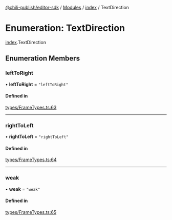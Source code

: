 [@chili-publish/editor-sdk](../README.md) / [Modules](../modules.md) / [index](../modules/index.md) / TextDirection

# Enumeration: TextDirection

[index](../modules/index.md).TextDirection

## Enumeration Members

### leftToRight

• **leftToRight** = ``"leftToRight"``

#### Defined in

[types/FrameTypes.ts:63](https://github.com/chili-publish/editor-sdk/blob/c6e096c/types/FrameTypes.ts#L63)

___

### rightToLeft

• **rightToLeft** = ``"rightToLeft"``

#### Defined in

[types/FrameTypes.ts:64](https://github.com/chili-publish/editor-sdk/blob/c6e096c/types/FrameTypes.ts#L64)

___

### weak

• **weak** = ``"weak"``

#### Defined in

[types/FrameTypes.ts:65](https://github.com/chili-publish/editor-sdk/blob/c6e096c/types/FrameTypes.ts#L65)
